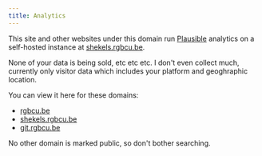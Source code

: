 ```yaml
---
title: Analytics
---
```


This site and other websites under this domain run
[Plausible](https://plausible.io/) analytics on a self-hosted instance at
[shekels.rgbcu.be](https://shekels.rgbcu.be/).

None of your data is being sold, etc etc etc. I don't even collect much,
currently only visitor data which includes your platform and geoghraphic
location.

You can view it here for these domains:

- [rgbcu.be](https://shekels.rgbcu.be/rgbcu.be)
- [shekels.rgbcu.be](https://shekels.rgbcu.be/shekels.rgbcu.be)
- [git.rgbcu.be](https://shekels.rgbcu.be/git.rgbcu.be)

No other domain is marked public, so don't bother searching.
